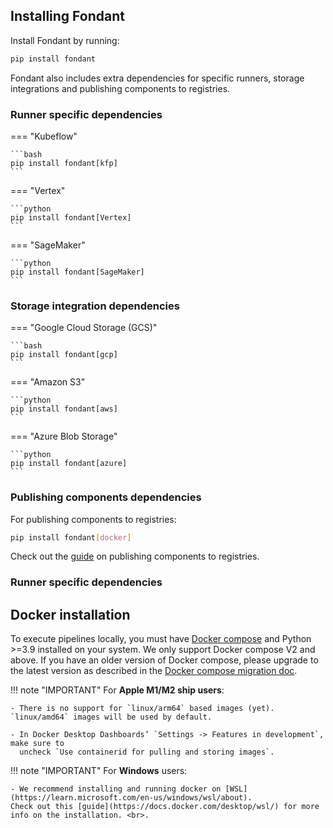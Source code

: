 ## Installing Fondant

Install Fondant by running:

```bash
pip install fondant
```

Fondant also includes extra dependencies for specific runners, storage integrations and publishing components to registries.

### Runner specific dependencies

=== "Kubeflow"

    ```bash
    pip install fondant[kfp]
    ```

=== "Vertex"

    ```python
    pip install fondant[Vertex]
    ```

=== "SageMaker"

    ```python
    pip install fondant[SageMaker]
    ```

### Storage integration dependencies

=== "Google Cloud Storage (GCS)"

    ```bash
    pip install fondant[gcp]
    ```

=== "Amazon S3"

    ```python
    pip install fondant[aws]
    ```

=== "Azure Blob Storage"

    ```python
    pip install fondant[azure]
    ```


### Publishing components dependencies

For publishing components to registries: 

```bash
pip install fondant[docker]
```

Check out the [guide](../components/publishing_components.md) on publishing components to registries.

### Runner specific dependencies


## Docker installation

To execute pipelines locally, you must
have [Docker compose](https://docs.docker.com/compose/install/) and Python >=3.9
installed on your system. We only support Docker compose V2 and above. If you have an older version of
Docker compose, please upgrade to the latest version as described in the [Docker compose migration doc](https://docs.docker.com/compose/migrate/).

!!! note "IMPORTANT"
    For **Apple M1/M2 ship users**: <br>
    
    - There is no support for `linux/arm64` based images (yet). `linux/amd64` images will be used by default.

    - In Docker Desktop Dashboards’ `Settings -> Features in development`, make sure to
      uncheck `Use containerid for pulling and storing images`.

!!! note "IMPORTANT"
    For **Windows** users: <br>
    
    - We recommend installing and running docker on [WSL](https://learn.microsoft.com/en-us/windows/wsl/about). 
    Check out this [guide](https://docs.docker.com/desktop/wsl/) for more info on the installation. <br>.
